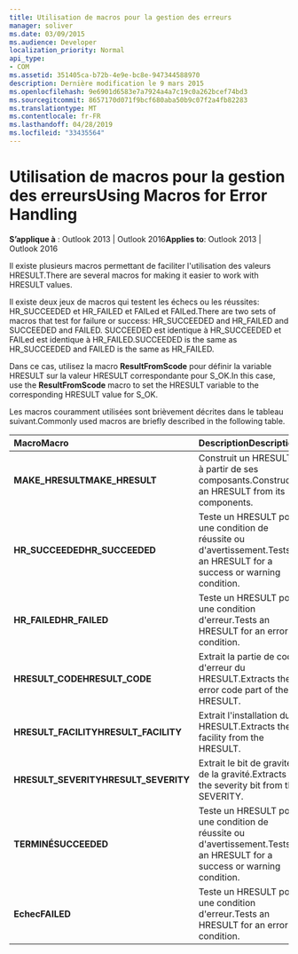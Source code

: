 ```yaml
---
title: Utilisation de macros pour la gestion des erreurs
manager: soliver
ms.date: 03/09/2015
ms.audience: Developer
localization_priority: Normal
api_type:
- COM
ms.assetid: 351405ca-b72b-4e9e-bc8e-947344588970
description: Dernière modification le 9 mars 2015
ms.openlocfilehash: 9e6901d6583e7a7924a4a7c19c0a262bcef74bd3
ms.sourcegitcommit: 8657170d071f9bcf680aba50b9c07f2a4fb82283
ms.translationtype: MT
ms.contentlocale: fr-FR
ms.lasthandoff: 04/28/2019
ms.locfileid: "33435564"
---
```

# <a name="using-macros-for-error-handling"></a><span data-ttu-id="1504e-103">Utilisation de macros pour la gestion des erreurs</span><span class="sxs-lookup"><span data-stu-id="1504e-103">Using Macros for Error Handling</span></span>

  
  
<span data-ttu-id="1504e-104">**S’applique à** : Outlook 2013 | Outlook 2016</span><span class="sxs-lookup"><span data-stu-id="1504e-104">**Applies to**: Outlook 2013 | Outlook 2016</span></span> 
  
<span data-ttu-id="1504e-105">Il existe plusieurs macros permettant de faciliter l'utilisation des valeurs HRESULT.</span><span class="sxs-lookup"><span data-stu-id="1504e-105">There are several macros for making it easier to work with HRESULT values.</span></span>
  
<span data-ttu-id="1504e-106">Il existe deux jeux de macros qui testent les échecs ou les réussites: HR_SUCCEEDED et HR_FAILED et FAILed et FAILed.</span><span class="sxs-lookup"><span data-stu-id="1504e-106">There are two sets of macros that test for failure or success: HR_SUCCEEDED and HR_FAILED and SUCCEEDED and FAILED.</span></span> <span data-ttu-id="1504e-107">SUCCEEDED est identique à HR_SUCCEEDED et FAILed est identique à HR_FAILED.</span><span class="sxs-lookup"><span data-stu-id="1504e-107">SUCCEEDED is the same as HR_SUCCEEDED and FAILED is the same as HR_FAILED.</span></span>
  
<span data-ttu-id="1504e-108">Dans ce cas, utilisez la macro **ResultFromScode** pour définir la variable HRESULT sur la valeur HRESULT correspondante pour S_OK.</span><span class="sxs-lookup"><span data-stu-id="1504e-108">In this case, use the **ResultFromScode** macro to set the HRESULT variable to the corresponding HRESULT value for S_OK.</span></span> 
  
<span data-ttu-id="1504e-109">Les macros couramment utilisées sont brièvement décrites dans le tableau suivant.</span><span class="sxs-lookup"><span data-stu-id="1504e-109">Commonly used macros are briefly described in the following table.</span></span>
  
|<span data-ttu-id="1504e-110">**Macro**</span><span class="sxs-lookup"><span data-stu-id="1504e-110">**Macro**</span></span>|<span data-ttu-id="1504e-111">**Description**</span><span class="sxs-lookup"><span data-stu-id="1504e-111">**Description**</span></span>|
|:-----|:-----|
|<span data-ttu-id="1504e-112">**MAKE_HRESULT**</span><span class="sxs-lookup"><span data-stu-id="1504e-112">**MAKE_HRESULT**</span></span> <br/> |<span data-ttu-id="1504e-113">Construit un HRESULT à partir de ses composants.</span><span class="sxs-lookup"><span data-stu-id="1504e-113">Constructs an HRESULT from its components.</span></span>  <br/> |
|<span data-ttu-id="1504e-114">**HR_SUCCEEDED**</span><span class="sxs-lookup"><span data-stu-id="1504e-114">**HR_SUCCEEDED**</span></span> <br/> |<span data-ttu-id="1504e-115">Teste un HRESULT pour une condition de réussite ou d'avertissement.</span><span class="sxs-lookup"><span data-stu-id="1504e-115">Tests an HRESULT for a success or warning condition.</span></span>  <br/> |
|<span data-ttu-id="1504e-116">**HR_FAILED**</span><span class="sxs-lookup"><span data-stu-id="1504e-116">**HR_FAILED**</span></span> <br/> |<span data-ttu-id="1504e-117">Teste un HRESULT pour une condition d'erreur.</span><span class="sxs-lookup"><span data-stu-id="1504e-117">Tests an HRESULT for an error condition.</span></span>  <br/> |
|<span data-ttu-id="1504e-118">**HRESULT_CODE**</span><span class="sxs-lookup"><span data-stu-id="1504e-118">**HRESULT_CODE**</span></span> <br/> |<span data-ttu-id="1504e-119">Extrait la partie de code d'erreur du HRESULT.</span><span class="sxs-lookup"><span data-stu-id="1504e-119">Extracts the error code part of the HRESULT.</span></span>  <br/> |
|<span data-ttu-id="1504e-120">**HRESULT_FACILITY**</span><span class="sxs-lookup"><span data-stu-id="1504e-120">**HRESULT_FACILITY**</span></span> <br/> |<span data-ttu-id="1504e-121">Extrait l'installation du HRESULT.</span><span class="sxs-lookup"><span data-stu-id="1504e-121">Extracts the facility from the HRESULT.</span></span>  <br/> |
|<span data-ttu-id="1504e-122">**HRESULT_SEVERITY**</span><span class="sxs-lookup"><span data-stu-id="1504e-122">**HRESULT_SEVERITY**</span></span> <br/> |<span data-ttu-id="1504e-123">Extrait le bit de gravité de la gravité.</span><span class="sxs-lookup"><span data-stu-id="1504e-123">Extracts the severity bit from the SEVERITY.</span></span>  <br/> |
|<span data-ttu-id="1504e-124">**TERMINÉ**</span><span class="sxs-lookup"><span data-stu-id="1504e-124">**SUCCEEDED**</span></span> <br/> |<span data-ttu-id="1504e-125">Teste un HRESULT pour une condition de réussite ou d'avertissement.</span><span class="sxs-lookup"><span data-stu-id="1504e-125">Tests an HRESULT for a success or warning condition.</span></span>  <br/> |
|<span data-ttu-id="1504e-126">**Echec**</span><span class="sxs-lookup"><span data-stu-id="1504e-126">**FAILED**</span></span> <br/> |<span data-ttu-id="1504e-127">Teste un HRESULT pour une condition d'erreur.</span><span class="sxs-lookup"><span data-stu-id="1504e-127">Tests an HRESULT for an error condition.</span></span>  <br/> |
   

